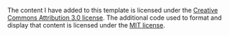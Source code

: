 The content I have added to this template is licensed under the [Creative Commons Attribution 3.0 license](https://creativecommons.org/licenses/by/3.0/us/deed.en_US). The additional code used to format and display that content is licensed under the [MIT license](https://opensource.org/licenses/mit-license.php).
